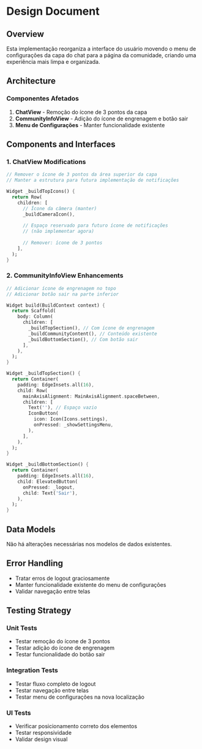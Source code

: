 # Design Document

## Overview

Esta implementação reorganiza a interface do usuário movendo o menu de configurações da capa do chat para a página da comunidade, criando uma experiência mais limpa e organizada.

## Architecture

### Componentes Afetados

1. **ChatView** - Remoção do ícone de 3 pontos da capa
2. **CommunityInfoView** - Adição do ícone de engrenagem e botão sair
3. **Menu de Configurações** - Manter funcionalidade existente

## Components and Interfaces

### 1. ChatView Modifications

```dart
// Remover o ícone de 3 pontos da área superior da capa
// Manter a estrutura para futura implementação de notificações

Widget _buildTopIcons() {
  return Row(
    children: [
      // Ícone da câmera (manter)
      _buildCameraIcon(),
      
      // Espaço reservado para futuro ícone de notificações
      // (não implementar agora)
      
      // Remover: ícone de 3 pontos
    ],
  );
}
```

### 2. CommunityInfoView Enhancements

```dart
// Adicionar ícone de engrenagem no topo
// Adicionar botão sair na parte inferior

Widget build(BuildContext context) {
  return Scaffold(
    body: Column(
      children: [
        _buildTopSection(), // Com ícone de engrenagem
        _buildCommunityContent(), // Conteúdo existente
        _buildBottomSection(), // Com botão sair
      ],
    ),
  );
}

Widget _buildTopSection() {
  return Container(
    padding: EdgeInsets.all(16),
    child: Row(
      mainAxisAlignment: MainAxisAlignment.spaceBetween,
      children: [
        Text(''), // Espaço vazio
        IconButton(
          icon: Icon(Icons.settings),
          onPressed: _showSettingsMenu,
        ),
      ],
    ),
  );
}

Widget _buildBottomSection() {
  return Container(
    padding: EdgeInsets.all(16),
    child: ElevatedButton(
      onPressed: _logout,
      child: Text('Sair'),
    ),
  );
}
```

## Data Models

Não há alterações necessárias nos modelos de dados existentes.

## Error Handling

- Tratar erros de logout graciosamente
- Manter funcionalidade existente do menu de configurações
- Validar navegação entre telas

## Testing Strategy

### Unit Tests
- Testar remoção do ícone de 3 pontos
- Testar adição do ícone de engrenagem
- Testar funcionalidade do botão sair

### Integration Tests
- Testar fluxo completo de logout
- Testar navegação entre telas
- Testar menu de configurações na nova localização

### UI Tests
- Verificar posicionamento correto dos elementos
- Testar responsividade
- Validar design visual
